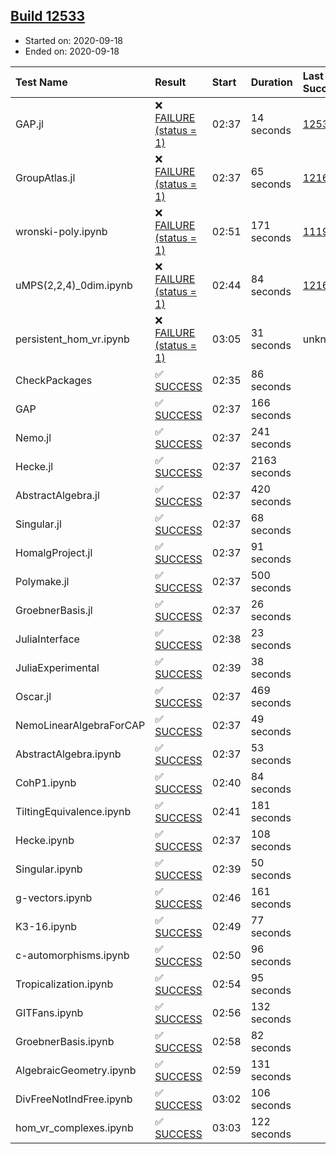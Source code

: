 ## [Build 12533](https://oscarci.mathematik.uni-kl.de/job/oscar/12533/)

* Started on: 2020-09-18
* Ended on: 2020-09-18

| Test Name    | Result | Start | Duration | Last Success | First Failure |
|:-------------|:-------|:------|:---------|:-------------|:--------------|
| GAP.jl | ❌ [FAILURE (status = 1)](https://oscarci.mathematik.uni-kl.de/job/oscar/12533/artifact/logs/build-12533/GAP.jl.log) | 02:37 | 14 seconds | [12532](https://oscarci.mathematik.uni-kl.de/job/oscar/12532/) | [12533](https://oscarci.mathematik.uni-kl.de/job/oscar/12533/) |
| GroupAtlas.jl | ❌ [FAILURE (status = 1)](https://oscarci.mathematik.uni-kl.de/job/oscar/12533/artifact/logs/build-12533/GroupAtlas.jl.log) | 02:37 | 65 seconds | [12167](https://oscarci.mathematik.uni-kl.de/job/oscar/12167/) | [12168](https://oscarci.mathematik.uni-kl.de/job/oscar/12168/) |
| wronski-poly.ipynb | ❌ [FAILURE (status = 1)](https://oscarci.mathematik.uni-kl.de/job/oscar/12533/artifact/logs/build-12533/wronski-poly.ipynb.log) | 02:51 | 171 seconds | [11192](https://oscarci.mathematik.uni-kl.de/job/oscar/11192/) | [11193](https://oscarci.mathematik.uni-kl.de/job/oscar/11193/) |
| uMPS(2,2,4)_0dim.ipynb | ❌ [FAILURE (status = 1)](https://oscarci.mathematik.uni-kl.de/job/oscar/12533/artifact/logs/build-12533/uMPS-2-2-4-_0dim.ipynb.log) | 02:44 | 84 seconds | [12167](https://oscarci.mathematik.uni-kl.de/job/oscar/12167/) | [12168](https://oscarci.mathematik.uni-kl.de/job/oscar/12168/) |
| persistent_hom_vr.ipynb | ❌ [FAILURE (status = 1)](https://oscarci.mathematik.uni-kl.de/job/oscar/12533/artifact/logs/build-12533/persistent_hom_vr.ipynb.log) | 03:05 | 31 seconds | unknown | unknown |
| CheckPackages | ✅ [SUCCESS](https://oscarci.mathematik.uni-kl.de/job/oscar/12533/artifact/logs/build-12533/CheckPackages.log) | 02:35 | 86 seconds |  |  |
| GAP | ✅ [SUCCESS](https://oscarci.mathematik.uni-kl.de/job/oscar/12533/artifact/logs/build-12533/GAP.log) | 02:37 | 166 seconds |  |  |
| Nemo.jl | ✅ [SUCCESS](https://oscarci.mathematik.uni-kl.de/job/oscar/12533/artifact/logs/build-12533/Nemo.jl.log) | 02:37 | 241 seconds |  |  |
| Hecke.jl | ✅ [SUCCESS](https://oscarci.mathematik.uni-kl.de/job/oscar/12533/artifact/logs/build-12533/Hecke.jl.log) | 02:37 | 2163 seconds |  |  |
| AbstractAlgebra.jl | ✅ [SUCCESS](https://oscarci.mathematik.uni-kl.de/job/oscar/12533/artifact/logs/build-12533/AbstractAlgebra.jl.log) | 02:37 | 420 seconds |  |  |
| Singular.jl | ✅ [SUCCESS](https://oscarci.mathematik.uni-kl.de/job/oscar/12533/artifact/logs/build-12533/Singular.jl.log) | 02:37 | 68 seconds |  |  |
| HomalgProject.jl | ✅ [SUCCESS](https://oscarci.mathematik.uni-kl.de/job/oscar/12533/artifact/logs/build-12533/HomalgProject.jl.log) | 02:37 | 91 seconds |  |  |
| Polymake.jl | ✅ [SUCCESS](https://oscarci.mathematik.uni-kl.de/job/oscar/12533/artifact/logs/build-12533/Polymake.jl.log) | 02:37 | 500 seconds |  |  |
| GroebnerBasis.jl | ✅ [SUCCESS](https://oscarci.mathematik.uni-kl.de/job/oscar/12533/artifact/logs/build-12533/GroebnerBasis.jl.log) | 02:37 | 26 seconds |  |  |
| JuliaInterface | ✅ [SUCCESS](https://oscarci.mathematik.uni-kl.de/job/oscar/12533/artifact/logs/build-12533/JuliaInterface.log) | 02:38 | 23 seconds |  |  |
| JuliaExperimental | ✅ [SUCCESS](https://oscarci.mathematik.uni-kl.de/job/oscar/12533/artifact/logs/build-12533/JuliaExperimental.log) | 02:39 | 38 seconds |  |  |
| Oscar.jl | ✅ [SUCCESS](https://oscarci.mathematik.uni-kl.de/job/oscar/12533/artifact/logs/build-12533/Oscar.jl.log) | 02:37 | 469 seconds |  |  |
| NemoLinearAlgebraForCAP | ✅ [SUCCESS](https://oscarci.mathematik.uni-kl.de/job/oscar/12533/artifact/logs/build-12533/NemoLinearAlgebraForCAP.log) | 02:37 | 49 seconds |  |  |
| AbstractAlgebra.ipynb | ✅ [SUCCESS](https://oscarci.mathematik.uni-kl.de/job/oscar/12533/artifact/logs/build-12533/AbstractAlgebra.ipynb.log) | 02:37 | 53 seconds |  |  |
| CohP1.ipynb | ✅ [SUCCESS](https://oscarci.mathematik.uni-kl.de/job/oscar/12533/artifact/logs/build-12533/CohP1.ipynb.log) | 02:40 | 84 seconds |  |  |
| TiltingEquivalence.ipynb | ✅ [SUCCESS](https://oscarci.mathematik.uni-kl.de/job/oscar/12533/artifact/logs/build-12533/TiltingEquivalence.ipynb.log) | 02:41 | 181 seconds |  |  |
| Hecke.ipynb | ✅ [SUCCESS](https://oscarci.mathematik.uni-kl.de/job/oscar/12533/artifact/logs/build-12533/Hecke.ipynb.log) | 02:37 | 108 seconds |  |  |
| Singular.ipynb | ✅ [SUCCESS](https://oscarci.mathematik.uni-kl.de/job/oscar/12533/artifact/logs/build-12533/Singular.ipynb.log) | 02:39 | 50 seconds |  |  |
| g-vectors.ipynb | ✅ [SUCCESS](https://oscarci.mathematik.uni-kl.de/job/oscar/12533/artifact/logs/build-12533/g-vectors.ipynb.log) | 02:46 | 161 seconds |  |  |
| K3-16.ipynb | ✅ [SUCCESS](https://oscarci.mathematik.uni-kl.de/job/oscar/12533/artifact/logs/build-12533/K3-16.ipynb.log) | 02:49 | 77 seconds |  |  |
| c-automorphisms.ipynb | ✅ [SUCCESS](https://oscarci.mathematik.uni-kl.de/job/oscar/12533/artifact/logs/build-12533/c-automorphisms.ipynb.log) | 02:50 | 96 seconds |  |  |
| Tropicalization.ipynb | ✅ [SUCCESS](https://oscarci.mathematik.uni-kl.de/job/oscar/12533/artifact/logs/build-12533/Tropicalization.ipynb.log) | 02:54 | 95 seconds |  |  |
| GITFans.ipynb | ✅ [SUCCESS](https://oscarci.mathematik.uni-kl.de/job/oscar/12533/artifact/logs/build-12533/GITFans.ipynb.log) | 02:56 | 132 seconds |  |  |
| GroebnerBasis.ipynb | ✅ [SUCCESS](https://oscarci.mathematik.uni-kl.de/job/oscar/12533/artifact/logs/build-12533/GroebnerBasis.ipynb.log) | 02:58 | 82 seconds |  |  |
| AlgebraicGeometry.ipynb | ✅ [SUCCESS](https://oscarci.mathematik.uni-kl.de/job/oscar/12533/artifact/logs/build-12533/AlgebraicGeometry.ipynb.log) | 02:59 | 131 seconds |  |  |
| DivFreeNotIndFree.ipynb | ✅ [SUCCESS](https://oscarci.mathematik.uni-kl.de/job/oscar/12533/artifact/logs/build-12533/DivFreeNotIndFree.ipynb.log) | 03:02 | 106 seconds |  |  |
| hom_vr_complexes.ipynb | ✅ [SUCCESS](https://oscarci.mathematik.uni-kl.de/job/oscar/12533/artifact/logs/build-12533/hom_vr_complexes.ipynb.log) | 03:03 | 122 seconds |  |  |
